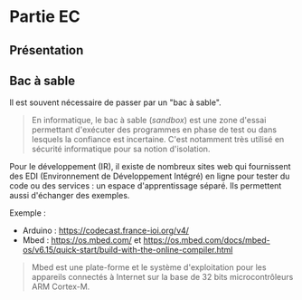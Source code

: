 # Partie EC

## Présentation

## Bac à sable

Il est souvent nécessaire de passer par un "bac à sable".

> En informatique, le bac à sable (_sandbox_) est une zone d'essai permettant d'exécuter des programmes en phase de test ou dans lesquels la confiance est incertaine. C'est notamment très utilisé en sécurité informatique pour sa notion d'isolation.

Pour le développement (IR), il existe de nombreux sites web qui fournissent des EDI (Environnement de Développement Intégré) en ligne pour tester du code ou des services : un espace d'apprentissage séparé. Ils permettent aussi d'échanger des exemples.

Exemple :

- Arduino : https://codecast.france-ioi.org/v4/
- Mbed : https://os.mbed.com/ et https://os.mbed.com/docs/mbed-os/v6.15/quick-start/build-with-the-online-compiler.html

> Mbed est une plate-forme et le système d'exploitation pour les appareils connectés à Internet sur la base de 32 bits microcontrôleurs ARM Cortex-M.
